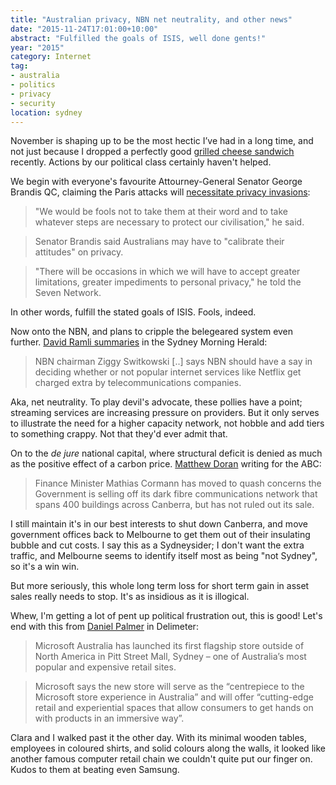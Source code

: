 ```yaml
---
title: "Australian privacy, NBN net neutrality, and other news"
date: "2015-11-24T17:01:00+10:00"
abstract: "Fulfilled the goals of ISIS, well done gents!"
year: "2015"
category: Internet
tag:
- australia
- politics
- privacy
- security
location: sydney
---
```

November is shaping up to be the most hectic I’ve had in a long time, and not just because I dropped a perfectly good [grilled cheese sandwich](https://rubenerd.com/tag/grilled-cheese-sandwiches/) recently. Actions by our political class certainly haven't helped.  

We begin with everyone's favourite Attourney-General Senator George Brandis QC, claiming the Paris attacks will [necessitate privacy invasions](http://www.sbs.com.au/news/article/2015/11/18/australia-war-brandis):

> "We would be fools not to take them at their word and to take whatever steps are necessary to protect our civilisation," he said.

> Senator Brandis said Australians may have to "calibrate their attitudes" on privacy.

> "There will be occasions in which we will have to accept greater limitations, greater impediments to personal privacy," he told the Seven Network.

In other words, fulfill the stated goals of ISIS. Fools, indeed.

Now onto the NBN, and plans to cripple the belegeared system even further. [David Ramli summaries](http://www.smh.com.au/business/nbn-chairman-ziggy-switkowski-wants-to-talk-about-net-neutrality-20151121-gl4s8n.html) in the Sydney Morning Herald:

> NBN chairman Ziggy Switkowski [..] says NBN should have a say in deciding whether or not popular internet services like Netflix get charged extra by telecommunications companies.

Aka, net neutrality. To play devil's advocate, these pollies have a point; streaming services are increasing pressure on providers. But it only serves to illustrate the need for a higher capacity network, not hobble and add tiers to something crappy. Not that they'd ever admit that.

On to the *de jure* national capital, where structural deficit is denied as much as the positive effect of a carbon price. [Matthew Doran](http://www.abc.net.au/news/2015-11-24/cormann-quashes-concerns-government-selling-icon/6969080) writing for the ABC:

> Finance Minister Mathias Cormann has moved to quash concerns the Government is selling off its dark fibre communications network that spans 400 buildings across Canberra, but has not ruled out its sale.

I still maintain it's in our best interests to shut down Canberra, and move government offices back to Melbourne to get them out of their insulating bubble and cut costs. I say this as a Sydneysider; I don't want the extra traffic, and Melbourne seems to identify itself most as being "not Sydney", so it's a win win.

But more seriously, this whole long term loss for short term gain in asset sales really needs to stop. It's as insidious as it is illogical.

Whew, I'm getting a lot of pent up political frustration out, this is good! Let's end with this from [Daniel Palmer](https://delimiter.com.au/2015/11/16/microsoft-launches-flagship-store-sydneys-pitt-st-mall/) in Delimeter:

>Microsoft Australia has launched its first flagship store outside of North America in Pitt Street Mall, Sydney – one of Australia’s most popular and expensive retail sites.

> Microsoft says the new store will serve as the “centrepiece to the Microsoft store experience in Australia” and will offer “cutting-edge retail and experiential spaces that allow consumers to get hands on with products in an immersive way”.

Clara and I walked past it the other day. With its minimal wooden tables, employees in coloured shirts, and solid colours along the walls, it looked like another famous computer retail chain we couldn't quite put our finger on. Kudos to them at beating even Samsung.

